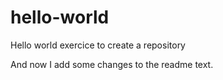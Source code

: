 # hello-world
Hello world exercice to create a repository

And now I add some changes to the readme text.
